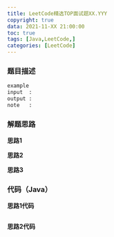 ```yaml
---
title: LeetCode精选TOP面试题XX.YYY
copyright: true
data: 2021-11-XX 21:00:00
toc: true
tags: [Java,LeetCode,]
categories: [LeetCode]
---
```


### 题目描述

```bash
example
input  : 
output :
note   : 
```

<!--more-->

### 解题思路
**思路1**

**思路2**

**思路3**

### 代码（Java）
**思路1代码**
```java

```
**思路2代码**
```java

```